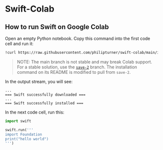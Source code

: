 # Swift-Colab

## How to run Swift on Google Colab

Open an empty Python notebook. Copy this command into the first code cell and run it:

```bash
!curl https://raw.githubusercontent.com/philipturner/swift-colab/main/install_swift.sh --output install_swift.sh && bash install_swift.sh 5.5.2
```

> NOTE: The main branch is not stable and may break Colab support. For a stable solution, use the [`save-2`](https://github.com/philipturner/swift-colab/tree/save-2) branch. The installation command on its README is modified to pull from `save-2`.

In the output stream, you will see:

```
...
=== Swift successfully downloaded ===
...
=== Swift successfully installed ===
```

In the next code cell, run this:

```python
import swift

swift.run('''
import Foundation
print("hello world")
''')
```
